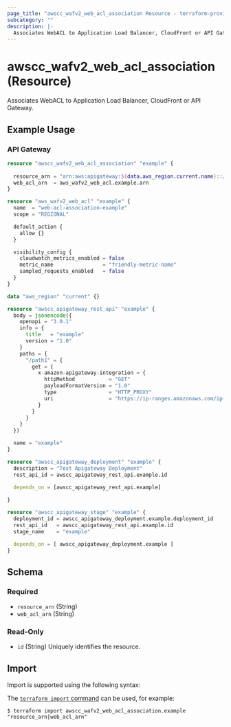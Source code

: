 ```yaml
---
page_title: "awscc_wafv2_web_acl_association Resource - terraform-provider-awscc"
subcategory: ""
description: |-
  Associates WebACL to Application Load Balancer, CloudFront or API Gateway.
---
```


# awscc_wafv2_web_acl_association (Resource)

Associates WebACL to Application Load Balancer, CloudFront or API Gateway.

## Example Usage

### API Gateway
```terraform
resource "awscc_wafv2_web_acl_association" "example" {
  
  resource_arn = "arn:aws:apigateway:${data.aws_region.current.name}::/restapis/${awscc_apigateway_rest_api.example.id}/stages/${awscc_apigateway_stage.example.stage_name}"
  web_acl_arn  = aws_wafv2_web_acl.example.arn
}

resource "aws_wafv2_web_acl" "example" {
  name  = "web-acl-association-example"
  scope = "REGIONAL"

  default_action {
    allow {}
  }

  visibility_config {
    cloudwatch_metrics_enabled = false
    metric_name                = "friendly-metric-name"
    sampled_requests_enabled   = false
  }
}

data "aws_region" "current" {}

resource "awscc_apigateway_rest_api" "example" {
  body = jsonencode({
    openapi = "3.0.1"
    info = {
      title   = "example"
      version = "1.0"
    }
    paths = {
      "/path1" = {
        get = {
          x-amazon-apigateway-integration = {
            httpMethod           = "GET"
            payloadFormatVersion = "1.0"
            type                 = "HTTP_PROXY"
            uri                  = "https://ip-ranges.amazonaws.com/ip-ranges.json"
          }
        }
      }
    }
  })

  name = "example"
}

resource "awscc_apigateway_deployment" "example" {
  description = "Test Apigateway Deployment"
  rest_api_id = awscc_apigateway_rest_api.example.id

  depends_on = [awscc_apigateway_rest_api.example]
 
}

resource "awscc_apigateway_stage" "example" {
  deployment_id = awscc_apigateway_deployment.example.deployment_id
  rest_api_id   = awscc_apigateway_rest_api.example.id
  stage_name    = "example"

  depends_on = [ awscc_apigateway_deployment.example ]
}
```

<!-- schema generated by tfplugindocs -->
## Schema

### Required

- `resource_arn` (String)
- `web_acl_arn` (String)

### Read-Only

- `id` (String) Uniquely identifies the resource.

## Import

Import is supported using the following syntax:

The [`terraform import` command](https://developer.hashicorp.com/terraform/cli/commands/import) can be used, for example:

```shell
$ terraform import awscc_wafv2_web_acl_association.example "resource_arn|web_acl_arn"
```
